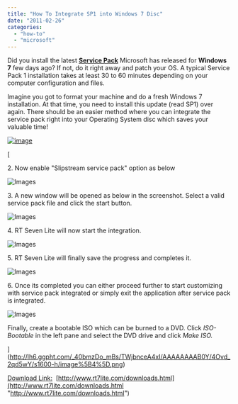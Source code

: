 ```yaml
---
title: "How To Integrate SP1 into Windows 7 Disc"
date: "2011-02-26"
categories: 
  - "how-to"
  - "microsoft"
---
```


Did you install the latest **[Service Pack](http://www.cosmogeek.info/2011/02/remove-windows-7-sp1-backup-files-and.html)** Microsoft has released for **Windows 7** few days ago? If not, do it right away and patch your OS. A typical Service Pack 1 installation takes at least 30 to 60 minutes depending on your computer configuration and files.

Imagine you got to format your machine and do a fresh Windows 7 installation. At that time, you need to install this update (read SP1) over again. There should be an easier method where you can integrate the service pack right into your Operating System disc which saves your valuable time!

[![image](images/rt7sp1slip1.png "image")](http://lh6.ggpht.com/_40bmzDo_mBs/TWjbnceA4xI/AAAAAAAAB0Y/4Ovd_2qd5wY/s1600-h/image%5B4%5D.png)

[

2\. Now enable "Slipstream service pack" option as below

![Images](images/rt7sp1slip2.png)

3\. A new window will be opened as below in the screenshot. Select a valid service pack file and click the start button.

![Images](images/rt7sp1slip3.png)

4\. RT Seven Lite will now start the integration.

![Images](images/rt7sp1slip4.png)

5\. RT Seven Lite will finally save the progress and completes it.

![Images](images/rt7sp1slip5.png)

6\. Once its completed you can either proceed further to start customizing with service pack integrated or simply exit the application after service pack is integrated.

![Images](images/rt7sp1slip6.png)

Finally, create a bootable ISO which can be burned to a DVD. Click _ISO-Bootable_ in the left pane and select the DVD drive and click _Make ISO._

](http://lh6.ggpht.com/_40bmzDo_mBs/TWjbnceA4xI/AAAAAAAAB0Y/4Ovd_2qd5wY/s1600-h/image%5B4%5D.png)

[Download Link:](http://lh6.ggpht.com/_40bmzDo_mBs/TWjbnceA4xI/AAAAAAAAB0Y/4Ovd_2qd5wY/s1600-h/image%5B4%5D.png)  [http://www.rt7lite.com/downloads.html](http://www.rt7lite.com/downloads.html "http://www.rt7lite.com/downloads.html")
